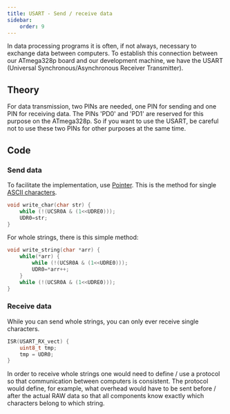 ```yaml
---
title: USART - Send / receive data
sidebar:
    order: 9
---
```


In data processing programs it is often, if not always, necessary to exchange data between computers. To establish this connection between our ATmega328p board and our development machine, we have the USART (Universal Synchronous/Asynchronous Receiver Transmitter).

## Theory

For data transmission, two PINs are needed, one PIN for sending and one PIN for receiving data. The PINs 'PD0' and 'PD1' are reserved for this purpose on the ATmega328p. So if you want to use the USART, be careful not to use these two PINs for other purposes at the same time.

## Code

### Send data

To facilitate the implementation, use [Pointer](../pointer). This is the method for single [ASCII characters](https://www.torsten-horn.de/techdocs/ascii.htm).

```c
void write_char(char str) {
    while (!(UCSR0A & (1<<UDRE0)));
    UDR0=str;
}
```

For whole strings, there is this simple method:

```c
void write_string(char *arr) {
    while(*arr) {
        while (!(UCSR0A & (1<<UDRE0)));
        UDR0=*arr++;
    }
    while (!(UCSR0A & (1<<UDRE0)));
}
```

### Receive data

While you can send whole strings, you can only ever receive single characters.

```c
ISR(USART_RX_vect) {
    uint8_t tmp;
    tmp = UDR0;
}
```

In order to receive whole strings one would need to define / use a protocol so that communication between computers is consistent. The protocol would define, for example, what overhead would have to be sent before / after the actual RAW data so that all components know exactly which characters belong to which string.
